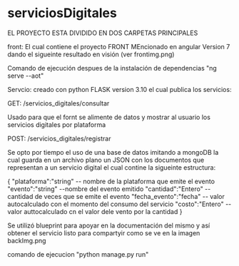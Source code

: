 # serviciosDigitales

EL PROYECTO ESTA DIVIDIDO EN DOS CARPETAS PRINCIPALES

front: El cual contiene el proyecto FRONT MEncionado en angular Version 7 dando el sigueinte resultado en visión (ver frontimg.png)

Comando de ejecución despues de la instalación de dependencias "ng serve --aot"

Servcio: creado con python FLASK version 3.10 el cual publica los servicios:

GET: /servicios_digitales/consultar

Usado para que el fornt se alimente de datos y mostrar al usuario los servicios digitales por plataforma

POST: /servicios_digitales/registrar

Se opto por tiempo el uso de una base de datos imitando a mongoDB la cual guarda en un archivo plano un JSON con los documentos que representan a un servicio digital el cual contine la sigueinte estructura:

{
    "plataforma":"string" -- nombre de la plataforma que emite el evento
    "evento":"string" --nombre del evento emitido
    "cantidad":"Entero" -- cantidad de veces que se emite el evento
    "fecha_evento":"fecha" -- valor autocalculado con el momento del consumo del servicio
    "costo":"Entero" -- valor auttocalculado cn el valor dele vento por la cantidad
}

Se utilizó blueprint para apoyar en la documentación del mismo y así obtener el servicio listo para compartyir como se ve en la imagen backImg.png

comando de ejecucion "python manage.py run"
